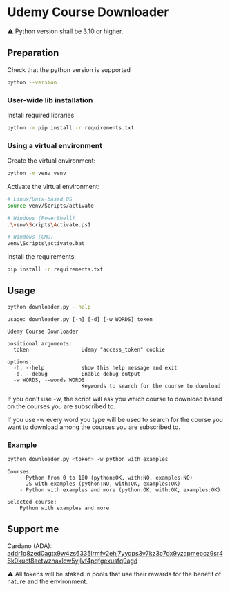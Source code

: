 # Udemy Course Downloader

⚠ Python version shall be 3.10 or higher.

## Preparation

Check that the python version is supported
```bash
python --version
```

### User-wide lib installation

Install required libraries
```bash
python -m pip install -r requirements.txt
```

### Using a virtual environment

Create the virtual environment:
```bash
python -m venv venv
```

Activate the virtual environment:
```bash
# Linux/Unix-based OS
source venv/Scripts/activate

# Windows (PowerShell)
.\venv\Scripts\Activate.ps1

# Windows (CMD)
venv\Scripts\activate.bat
```

Install the requirements:
```bash
pip install -r requirements.txt
```


## Usage
```bash
python downloader.py --help
```

```
usage: downloader.py [-h] [-d] [-w WORDS] token

Udemy Course Downloader

positional arguments:
  token                 Udemy "access_token" cookie

options:
  -h, --help            show this help message and exit
  -d, --debug           Enable debug output
  -w WORDS, --words WORDS
                        Keywords to search for the course to download
```

If you don't use -w, the script will ask you which course to download based on the courses you are subscribed to.

If you use -w every word you type will be used to search for the course you want to download among the courses you are subscribed to.

### Example

```bash
python downloader.py <token> -w python with examples
```

```
Courses:
    - Python from 0 to 100 (python:OK, with:NO, examples:NO)
    - JS with examples (python:NO, with:OK, examples:OK)
    - Python with examples and more (python:OK, with:OK, examples:OK)

Selected course:
    Python with examples and more
```

## Support me
Cardano (ADA): [addr1q8zed0agtx9w4zs6335lrmfv2ehj7yydps3v7kz3c7dx9vzapmepcz9sr46k0kuct8aetwznaxlcw5yjlvf4pqfgexusfq9agd](https://cardanoscan.io/address/013501158d71cb447e20af1537893735596ca8a1a71cb9af2632bb71285d0ef21c08b01d7567db9859fb95b853e9bf875092fb13508128c9b9)

⚠ All tokens will be staked in pools that use their rewards for the benefit of nature and the environment.